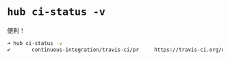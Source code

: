 `hub ci-status -v`
=====

便利！

```sh
➜ hub ci-status -v
✔︎       continuous-integration/travis-ci/pr     https://travis-ci.org/nekottyo/tatsuya_fujiwara/builds/496874368?utm_source=github_status&utm_medium=notification
```
